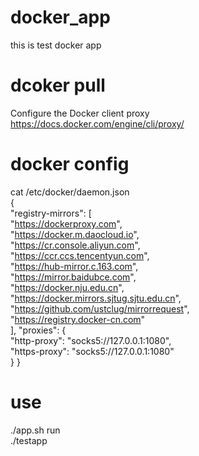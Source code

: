 # docker_app
this is test docker app

# dcoker pull
Configure the Docker client proxy  
https://docs.docker.com/engine/cli/proxy/

# docker config
cat /etc/docker/daemon.json    
{   
    "registry-mirrors": [  
        "https://dockerproxy.com",  
        "https://docker.m.daocloud.io",  
        "https://cr.console.aliyun.com",  
        "https://ccr.ccs.tencentyun.com",  
        "https://hub-mirror.c.163.com",  
        "https://mirror.baidubce.com",  
        "https://docker.nju.edu.cn",  
        "https://docker.mirrors.sjtug.sjtu.edu.cn",  
        "https://github.com/ustclug/mirrorrequest",  
        "https://registry.docker-cn.com"  
    ],
    "proxies": {  
        "http-proxy": "socks5://127.0.0.1:1080",  
        "https-proxy": "socks5://127.0.0.1:1080"  
    }
}

# use  
./app.sh run  
./testapp
